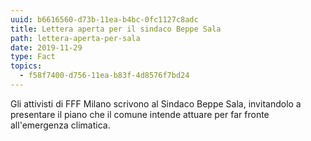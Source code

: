 ```yaml
---
uuid: b6616560-d73b-11ea-b4bc-0fc1127c8adc
title: Lettera aperta per il sindaco Beppe Sala
path: lettera-aperta-per-sala
date: 2019-11-29
type: Fact
topics:
  - f58f7400-d756-11ea-b83f-4d8576f7bd24
---
```


Gli attivisti di FFF Milano scrivono al Sindaco Beppe Sala, invitandolo a presentare il piano che il comune intende attuare per far fronte all'emergenza climatica.

